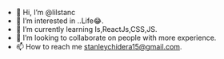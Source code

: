 - 👋 Hi, I’m @lilstanc
- 👀 I’m interested in ..Life😂.
- 🌱 I’m currently learning Is,ReactJs,CSS,JS.
- 💞️ I’m looking to collaborate on people with more experience.
- 📫 How to reach me stanleychidera15@gmail.com.

<!---
lilstanc/lilstanc is a ✨ special ✨ repository because its `README.md` (this file) appears on your GitHub profile.
You can click the Preview link to take a look at your changes.
--->
